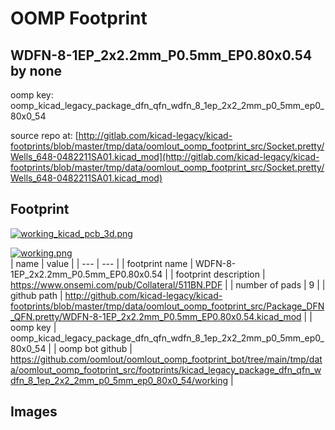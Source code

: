 # OOMP Footprint  
## WDFN-8-1EP_2x2.2mm_P0.5mm_EP0.80x0.54  by none  
  
oomp key: oomp_kicad_legacy_package_dfn_qfn_wdfn_8_1ep_2x2_2mm_p0_5mm_ep0_80x0_54  
  
source repo at: [http://gitlab.com/kicad-legacy/kicad-footprints/blob/master/tmp/data/oomlout_oomp_footprint_src/Socket.pretty/Wells_648-0482211SA01.kicad_mod](http://gitlab.com/kicad-legacy/kicad-footprints/blob/master/tmp/data/oomlout_oomp_footprint_src/Socket.pretty/Wells_648-0482211SA01.kicad_mod)  
## Footprint  
  
[![working_kicad_pcb_3d.png](working_kicad_pcb_3d_600.png)](working_kicad_pcb_3d.png)  
  
[![working.png](working_600.png)](working.png)  
| name | value | 
| --- | --- | 
| footprint name | WDFN-8-1EP_2x2.2mm_P0.5mm_EP0.80x0.54 | 
| footprint description | https://www.onsemi.com/pub/Collateral/511BN.PDF | 
| number of pads | 9 | 
| github path | http://github.com/kicad-legacy/kicad-footprints/blob/master/tmp/data/oomlout_oomp_footprint_src/Package_DFN_QFN.pretty/WDFN-8-1EP_2x2.2mm_P0.5mm_EP0.80x0.54.kicad_mod | 
| oomp key | oomp_kicad_legacy_package_dfn_qfn_wdfn_8_1ep_2x2_2mm_p0_5mm_ep0_80x0_54 | 
| oomp bot github | https://github.com/oomlout/oomlout_oomp_footprint_bot/tree/main/tmp/data/oomlout_oomp_footprint_src/footprints/kicad_legacy_package_dfn_qfn_wdfn_8_1ep_2x2_2mm_p0_5mm_ep0_80x0_54/working | 
## Images  
